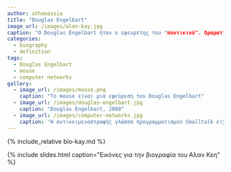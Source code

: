 ```yaml
---
author: athanassia
title: "Douglas Engelbart"
image_url: /images/alan-kay.jpg
caption: "O Douglas Engelbart ήταν ο εφευρέτης του "ποντικιού". Οραματίστηκε έναν καλύτερο κόσμο μέσω της ανάπτυξης των υπολογιστών, οι οποίοι θα μπορούσαν να λύνουν πολύπλοκα προβλήματα του κόσμου μέσω συλλογικής νοημοσύνης."
categories:
  - biography
  - definition
tags:
  - Douglas Engelbart
  - mouse
  - computer networks
gallery:
  - image_url: /images/mouse.png
    caption: "Το mouse είναι μια εφεύρεση του Douglas Engelbart"
  - image_url: /images/douglas-engelbart.jpg
    caption: "Douglas Engelbart, 2008"
  - image_url: /images/computer-networks.jpg
    caption: 'Η αντικειμενοστραφής γλώσσα προγραμματισμού Smalltalk είχε έμφαση σε οντότητες υψηλού επιπέδου και στην διάδραση με τον χρήστη και έτσι διευκόλυνε την κατασκευή και τις δοκιμές του λογισμικού που τελικά οδήγησε στους πρώτους επιτυχημένους εμπορικά επιτραπέζιους υπολογιστές'
---
```


{% include_relative bio-kay.md %}

{% include slides.html caption="Εικόνες για την βιογραφία του Αλαν Κεη" %}
